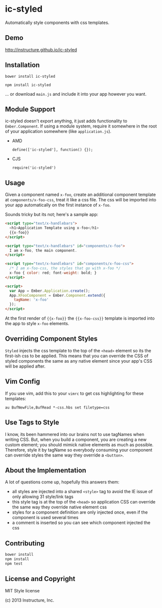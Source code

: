 ic-styled
=========

Automatically style components with css templates.

Demo
----

http://instructure.github.io/ic-styled

Installation
------------

`bower install ic-styled`

`npm install ic-styled`

... or download `main.js` and include it into your app however you want.

Module Support
--------------

ic-styled doesn't export anything, it just adds functionality to
`Ember.Component`. If using a module system, require it somewhere in the
root of your application somewhere (like `application.js`).

- AMD

  `define(['ic-styled'], function() {});`

- CJS

  `require('ic-styled')`

Usage
-----

Given a component named `x-foo`, create an additional component template
at `components/x-foo-css`, treat it like a css file. The css will be
imported into your app automatically on the first instance of `x-foo`.

Sounds tricky but its not; here's a sample app:

```html
<script type="text/x-handlebars">
  <h1>Application Template using x-foo</h1>
  {{x-foo}}
</script>

<script type="text/x-handlebars" id="components/x-foo">
  I am x-foo, the main component.
</script>

<script type="text/x-handlebars" id="components/x-foo-css">
  /* I am x-foo-css, the styles that go with x-foo */
  x-foo { color: red; font-weight: bold; }
</script>

<script>
  var App = Ember.Application.create();
  App.XFooComponent = Ember.Component.extend({
    tagName: 'x-foo'
  });
</script>
```

At the first render of `{{x-foo}}` the `{{x-foo-css}}` template is
imported into the app to style `x-foo` elements.

Overriding Component Styles
---------------------------

`Styled` injects the css template to the top of the `<head>` element so
its the first-ish css to be applied. This means that you can override
the CSS of styled components the same as any native element since your
app's CSS will be applied after.

Vim Config
----------

If you use vim, add this to your `vimrc` to get css highlighting for
these templates:

`au BufNewFile,BufRead *-css.hbs set filetype=css`

Use Tags to Style
-----------------

I know, its been hammered into our brains not to use tagNames when
writing CSS. But, when you build a component, you are creating a new
custom element; you should mimick native elements as much as possible.
Therefore, style it by tagName so everybody consuming your component can
override styles the same way they override a `<button>`.

About the Implementation
------------------------

A lot of questions come up, hopefully this answers them:

- all styles are injected into a shared `<style>` tag to avoid the IE
  issue of only allowing 31 style/link tags
- this style tag is at the top of the `<head>` so application CSS can
  override the same way they override native element css
- styles for a component definition are only injected once, even if the
  component is used several times
- a comment is inserted so you can see which component injected the css

Contributing
------------

```sh
bower install
npm install
npm test
```

License and Copyright
---------------------

MIT Style license

(c) 2013 Instructure, Inc.

